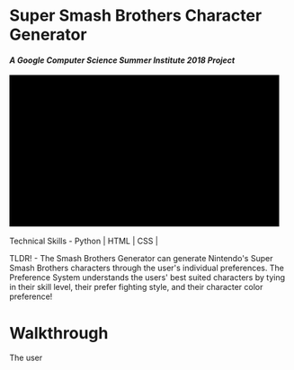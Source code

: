 # Super Smash Brothers Character Generator
#### *A Google Computer Science Summer Institute 2018 Project*

![Alt text](images/smashbrosstart.gif?raw=true "Title")

Technical Skills -
Python | HTML | CSS |


TLDR! - The Smash Brothers Generator can generate Nintendo's Super Smash Brothers characters through the user's individual preferences. The Preference System understands the users' best suited characters by tying in their skill level, their prefer fighting style, and their character color preference!

# Walkthrough #
   The user



